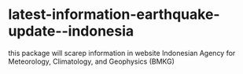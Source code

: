 # latest-information-earthquake-update--indonesia
this package will scarep information in website Indonesian Agency for Meteorology, Climatology, and Geophysics (BMKG)
